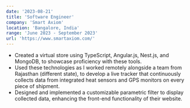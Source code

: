 ```yaml
---
date: '2023-08-21'
title: 'Software Engineer'
company: 'Smart Axiom'
location: 'Bangalore, India'
range: 'June 2023 - September 2023'
url: 'https://www.smartaxiom.com/'
---
```


- Created a virtual store using TypeScript, Angular.js, Nest.js, and MongoDB, to showcase proficiency with these tools.
- Used these technologies as I worked remotely alongside a team from Rajasthan (different state), to develop a live tracker that continuously collects data from integrated heat sensors and GPS monitors on every piece of shipment.
- Designed and implemented a customizable parametric filter to display collected data, enhancing the front-end functionality of their website.